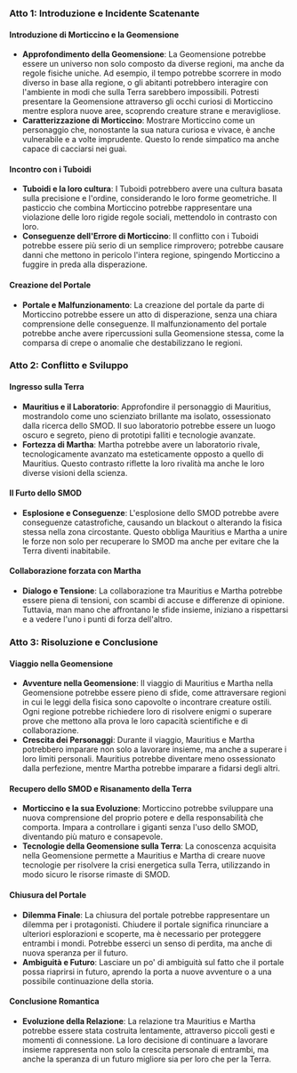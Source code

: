 ### **Atto 1: Introduzione e Incidente Scatenante**

#### **Introduzione di Morticcino e la Geomensione**
- **Approfondimento della Geomensione**: La Geomensione potrebbe essere un universo non solo composto da diverse regioni, ma anche da regole fisiche uniche. Ad esempio, il tempo potrebbe scorrere in modo diverso in base alla regione, o gli abitanti potrebbero interagire con l'ambiente in modi che sulla Terra sarebbero impossibili. Potresti presentare la Geomensione attraverso gli occhi curiosi di Morticcino mentre esplora nuove aree, scoprendo creature strane e meravigliose.
- **Caratterizzazione di Morticcino**: Mostrare Morticcino come un personaggio che, nonostante la sua natura curiosa e vivace, è anche vulnerabile e a volte imprudente. Questo lo rende simpatico ma anche capace di cacciarsi nei guai.

#### **Incontro con i Tuboidi**
- **Tuboidi e la loro cultura**: I Tuboidi potrebbero avere una cultura basata sulla precisione e l'ordine, considerando le loro forme geometriche. Il pasticcio che combina Morticcino potrebbe rappresentare una violazione delle loro rigide regole sociali, mettendolo in contrasto con loro.
- **Conseguenze dell'Errore di Morticcino**: Il conflitto con i Tuboidi potrebbe essere più serio di un semplice rimprovero; potrebbe causare danni che mettono in pericolo l'intera regione, spingendo Morticcino a fuggire in preda alla disperazione.

#### **Creazione del Portale**
- **Portale e Malfunzionamento**: La creazione del portale da parte di Morticcino potrebbe essere un atto di disperazione, senza una chiara comprensione delle conseguenze. Il malfunzionamento del portale potrebbe anche avere ripercussioni sulla Geomensione stessa, come la comparsa di crepe o anomalie che destabilizzano le regioni.

### **Atto 2: Conflitto e Sviluppo**

#### **Ingresso sulla Terra**
- **Mauritius e il Laboratorio**: Approfondire il personaggio di Mauritius, mostrandolo come uno scienziato brillante ma isolato, ossessionato dalla ricerca dello SMOD. Il suo laboratorio potrebbe essere un luogo oscuro e segreto, pieno di prototipi falliti e tecnologie avanzate.
- **Fortezza di Martha**: Martha potrebbe avere un laboratorio rivale, tecnologicamente avanzato ma esteticamente opposto a quello di Mauritius. Questo contrasto riflette la loro rivalità ma anche le loro diverse visioni della scienza.

#### **Il Furto dello SMOD**
- **Esplosione e Conseguenze**: L'esplosione dello SMOD potrebbe avere conseguenze catastrofiche, causando un blackout o alterando la fisica stessa nella zona circostante. Questo obbliga Mauritius e Martha a unire le forze non solo per recuperare lo SMOD ma anche per evitare che la Terra diventi inabitabile.

#### **Collaborazione forzata con Martha**
- **Dialogo e Tensione**: La collaborazione tra Mauritius e Martha potrebbe essere piena di tensioni, con scambi di accuse e differenze di opinione. Tuttavia, man mano che affrontano le sfide insieme, iniziano a rispettarsi e a vedere l'uno i punti di forza dell'altro.

### **Atto 3: Risoluzione e Conclusione**

#### **Viaggio nella Geomensione**
- **Avventure nella Geomensione**: Il viaggio di Mauritius e Martha nella Geomensione potrebbe essere pieno di sfide, come attraversare regioni in cui le leggi della fisica sono capovolte o incontrare creature ostili. Ogni regione potrebbe richiedere loro di risolvere enigmi o superare prove che mettono alla prova le loro capacità scientifiche e di collaborazione.
- **Crescita dei Personaggi**: Durante il viaggio, Mauritius e Martha potrebbero imparare non solo a lavorare insieme, ma anche a superare i loro limiti personali. Mauritius potrebbe diventare meno ossessionato dalla perfezione, mentre Martha potrebbe imparare a fidarsi degli altri.

#### **Recupero dello SMOD e Risanamento della Terra**
- **Morticcino e la sua Evoluzione**: Morticcino potrebbe sviluppare una nuova comprensione del proprio potere e della responsabilità che comporta. Impara a controllare i giganti senza l'uso dello SMOD, diventando più maturo e consapevole.
- **Tecnologie della Geomensione sulla Terra**: La conoscenza acquisita nella Geomensione permette a Mauritius e Martha di creare nuove tecnologie per risolvere la crisi energetica sulla Terra, utilizzando in modo sicuro le risorse rimaste di SMOD.

#### **Chiusura del Portale**
- **Dilemma Finale**: La chiusura del portale potrebbe rappresentare un dilemma per i protagonisti. Chiudere il portale significa rinunciare a ulteriori esplorazioni e scoperte, ma è necessario per proteggere entrambi i mondi. Potrebbe esserci un senso di perdita, ma anche di nuova speranza per il futuro.
- **Ambiguità e Futuro**: Lasciare un po' di ambiguità sul fatto che il portale possa riaprirsi in futuro, aprendo la porta a nuove avventure o a una possibile continuazione della storia.

#### **Conclusione Romantica**
- **Evoluzione della Relazione**: La relazione tra Mauritius e Martha potrebbe essere stata costruita lentamente, attraverso piccoli gesti e momenti di connessione. La loro decisione di continuare a lavorare insieme rappresenta non solo la crescita personale di entrambi, ma anche la speranza di un futuro migliore sia per loro che per la Terra.
